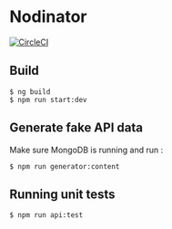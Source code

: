 # Nodinator
[![CircleCI](https://circleci.com/gh/MadeWilson/nodinator.svg?style=svg)](https://circleci.com/gh/MadeWilson/nodinator)
## Build
  ````
  $ ng build
  $ npm run start:dev
  ````
  
## Generate fake API data
Make sure MongoDB is running and run :
 ````
 $ npm run generator:content
 ````

## Running unit tests

  ````
  $ npm run api:test
  ````

